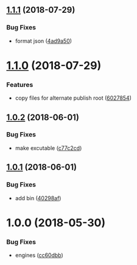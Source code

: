 <a name="1.1.1"></a>
## [1.1.1](https://github.com/4Catalyzer/file-butler/compare/v1.1.0...v1.1.1) (2018-07-29)


### Bug Fixes

* format json ([4ad9a50](https://github.com/4Catalyzer/file-butler/commit/4ad9a50))

<a name="1.1.0"></a>
# [1.1.0](https://github.com/4Catalyzer/file-butler/compare/v1.0.2...v1.1.0) (2018-07-29)


### Features

* copy files for alternate publish root ([6027854](https://github.com/4Catalyzer/file-butler/commit/6027854))

<a name="1.0.2"></a>
## [1.0.2](https://github.com/4Catalyzer/file-butler/compare/v1.0.1...v1.0.2) (2018-06-01)


### Bug Fixes

* make excutable ([c77c2cd](https://github.com/4Catalyzer/file-butler/commit/c77c2cd))

<a name="1.0.1"></a>
## [1.0.1](https://github.com/4Catalyzer/file-butler/compare/v1.0.0...v1.0.1) (2018-06-01)


### Bug Fixes

* add bin ([40298af](https://github.com/4Catalyzer/file-butler/commit/40298af))

<a name="1.0.0"></a>
# 1.0.0 (2018-05-30)


### Bug Fixes

* engines ([cc60dbb](https://github.com/4Catalyzer/file-butler/commit/cc60dbb))
